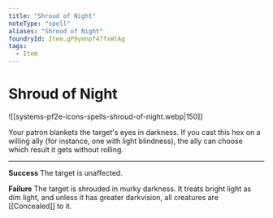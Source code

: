 ```yaml
---
title: "Shroud of Night"
noteType: "spell"
aliases: "Shroud of Night"
foundryId: Item.gP9ymnpf47fxWtAg
tags:
  - Item
---
```


# Shroud of Night
![[systems-pf2e-icons-spells-shroud-of-night.webp|150]]

Your patron blankets the target's eyes in darkness. If you cast this hex on a willing ally (for instance, one with light blindness), the ally can choose which result it gets without rolling.

* * *

**Success** The target is unaffected.

**Failure** The target is shrouded in murky darkness. It treats bright light as dim light, and unless it has greater darkvision, all creatures are [[Concealed]] to it.

